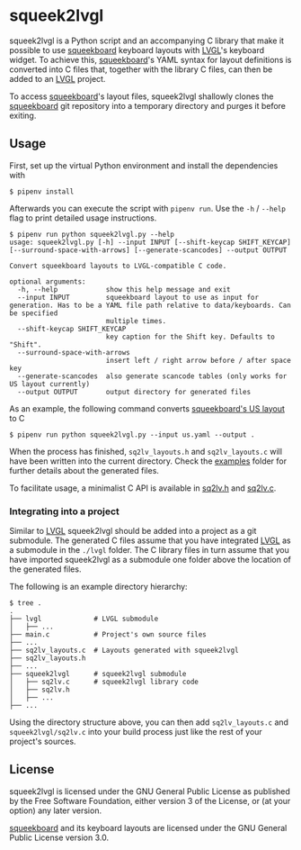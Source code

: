 # squeek2lvgl

squeek2lvgl is a Python script and an accompanying C library that make it possible to use [squeekboard] keyboard layouts with [LVGL]'s keyboard widget. To achieve this, [squeekboard]'s YAML syntax for layout definitions is converted into C files that, together with the library C files, can then be added to an [LVGL] project.

To access [squeekboard]'s layout files, squeek2lvgl shallowly clones the [squeekboard] git repository into a temporary directory and purges it before exiting.

## Usage

First, set up the virtual Python environment and install the dependencies with

```
$ pipenv install
```

Afterwards you can execute the script with `pipenv run`. Use the `-h` / `--help` flag to print detailed usage instructions.

```
$ pipenv run python squeek2lvgl.py --help
usage: squeek2lvgl.py [-h] --input INPUT [--shift-keycap SHIFT_KEYCAP] [--surround-space-with-arrows] [--generate-scancodes] --output OUTPUT

Convert squeekboard layouts to LVGL-compatible C code.

optional arguments:
  -h, --help            show this help message and exit
  --input INPUT         squeekboard layout to use as input for generation. Has to be a YAML file path relative to data/keyboards. Can be specified
                        multiple times.
  --shift-keycap SHIFT_KEYCAP
                        key caption for the Shift key. Defaults to "Shift".
  --surround-space-with-arrows
                        insert left / right arrow before / after space key
  --generate-scancodes  also generate scancode tables (only works for US layout currently)
  --output OUTPUT       output directory for generated files
```

As an example, the following command converts [squeekboard's US layout] to C

```
$ pipenv run python squeek2lvgl.py --input us.yaml --output .
```

When the process has finished, `sq2lv_layouts.h` and `sq2lv_layouts.c` will have been written into the current directory. Check the [examples] folder for further details about the generated files.

To facilitate usage, a minimalist C API is available in [sq2lv.h] and [sq2lv.c].

### Integrating into a project

Similar to [LVGL] squeek2lvgl should be added into a project as a git submodule. The generated C files assume that you have integrated [LVGL] as a submodule in the `./lvgl` folder. The C library files in turn assume that you have imported squeek2lvgl as a submodule one folder above the location of the generated files.

The following is an example directory hierarchy:

```
$ tree .
.
├── lvgl             # LVGL submodule
│   ├── ...
├── main.c           # Project's own source files
├── ...
├── sq2lv_layouts.c  # Layouts generated with squeek2lvgl
├── sq2lv_layouts.h
├── ...
├── squeek2lvgl      # squeek2lvgl submodule
│   ├── sq2lv.c      # squeek2lvgl library code
│   ├── sq2lv.h
│   ├── ...
├── ...
```

Using the directory structure above, you can then add `sq2lv_layouts.c` and `squeek2lvgl/sq2lv.c` into your build process just like the rest of your project's sources.

## License

squeek2lvgl is licensed under the GNU General Public License as published by the Free Software Foundation, either version 3 of the License, or (at your option) any later version.

[squeekboard] and its keyboard layouts are licensed under the GNU General Public License version 3.0.

[LVGL]: https://github.com/lvgl/lvgl
[squeekboard]: https://gitlab.gnome.org/World/Phosh/squeekboard
[squeekboard's US layout]: https://gitlab.gnome.org/World/Phosh/squeekboard/-/blob/master/data/keyboards/us.yaml
[examples]: ./examples
[sq2lv.h]: ./sq2lv.h
[sq2lv.c]: ./sq2lv.c
